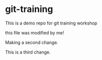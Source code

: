 # git-training
This is a demo repo for git training workshop

this file was modified by me! 

Making a second change.

This is a third change.